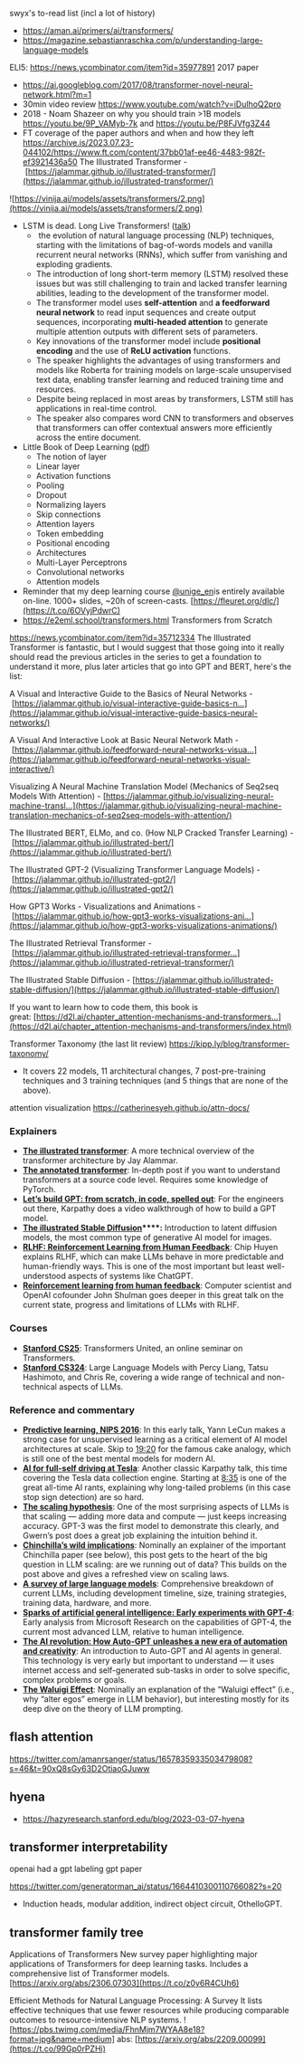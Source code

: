 swyx's to-read list (incl a lot of history)
- https://aman.ai/primers/ai/transformers/
- https://magazine.sebastianraschka.com/p/understanding-large-language-models


ELI5: https://news.ycombinator.com/item?id=35977891
2017 paper
- https://ai.googleblog.com/2017/08/transformer-novel-neural-network.html?m=1
- 30min video review https://www.youtube.com/watch?v=iDulhoQ2pro
- 2018 - Noam Shazeer on why you should train >1B models https://youtu.be/9P_VAMyb-7k and https://youtu.be/P8FJVfg3Z44
- FT coverage of the paper authors and when and how they left https://archive.is/2023.07.23-044102/https://www.ft.com/content/37bb01af-ee46-4483-982f-ef3921436a50
The Illustrated Transformer - [https://jalammar.github.io/illustrated-transformer/](https://jalammar.github.io/illustrated-transformer/)


![https://vinija.ai/models/assets/transformers/2.png](https://vinija.ai/models/assets/transformers/2.png)

-  LSTM is dead. Long Live Transformers! ([talk](https://www.youtube.com/watch?v=S27pHKBEp30))
	-  the evolution of natural language processing (NLP) techniques, starting with the limitations of bag-of-words models and vanilla recurrent neural networks (RNNs), which suffer from vanishing and exploding gradients. 
	- The introduction of long short-term memory (LSTM) resolved these issues but was still challenging to train and lacked transfer learning abilities, leading to the development of the transformer model. 
	- The transformer model uses **self-attention** and **a feedforward neural network** to read input sequences and create output sequences, incorporating **multi-headed attention** to generate multiple attention outputs with different sets of parameters. 
	- Key innovations of the transformer model include **positional encoding** and the use of **ReLU activation** functions. 
	- The speaker highlights the advantages of using transformers and models like Roberta for training models on large-scale unsupervised text data, enabling transfer learning and reduced training time and resources.
	- Despite being replaced in most areas by transformers, LSTM still has applications in real-time control. 
	- The speaker also compares word CNN to transformers and observes that transformers can offer contextual answers more efficiently across the entire document.
- Little Book of Deep Learning ([pdf](https://fleuret.org/public/lbdl.pdf))
	- The notion of layer
	- Linear layer
	- Activation functions
	- Pooling
	- Dropout
	- Normalizing layers
	- Skip connections
	- Attention layers
	- Token embedding
	- Positional encoding
	- Architectures
	- Multi-Layer Perceptrons
	- Convolutional networks
	- Attention models
- Reminder that my deep learning course [@unige_en](https://twitter.com/unige_en)is entirely available on-line. 1000+ slides, ~20h of screen-casts. [https://fleuret.org/dlc/](https://t.co/6OVyjPdwrC)
- https://e2eml.school/transformers.html Transformers from Scratch


https://news.ycombinator.com/item?id=35712334
The Illustrated Transformer is fantastic, but I would suggest that those going into it really should read the previous articles in the series to get a foundation to understand it more, plus later articles that go into GPT and BERT, here's the list:

A Visual and Interactive Guide to the Basics of Neural Networks - [https://jalammar.github.io/visual-interactive-guide-basics-n...](https://jalammar.github.io/visual-interactive-guide-basics-neural-networks/)

A Visual And Interactive Look at Basic Neural Network Math - [https://jalammar.github.io/feedforward-neural-networks-visua...](https://jalammar.github.io/feedforward-neural-networks-visual-interactive/)

Visualizing A Neural Machine Translation Model (Mechanics of Seq2seq Models With Attention) - [https://jalammar.github.io/visualizing-neural-machine-transl...](https://jalammar.github.io/visualizing-neural-machine-translation-mechanics-of-seq2seq-models-with-attention/)


The Illustrated BERT, ELMo, and co. (How NLP Cracked Transfer Learning) - [https://jalammar.github.io/illustrated-bert/](https://jalammar.github.io/illustrated-bert/)

The Illustrated GPT-2 (Visualizing Transformer Language Models) - [https://jalammar.github.io/illustrated-gpt2/](https://jalammar.github.io/illustrated-gpt2/)

How GPT3 Works - Visualizations and Animations - [https://jalammar.github.io/how-gpt3-works-visualizations-ani...](https://jalammar.github.io/how-gpt3-works-visualizations-animations/)

The Illustrated Retrieval Transformer - [https://jalammar.github.io/illustrated-retrieval-transformer...](https://jalammar.github.io/illustrated-retrieval-transformer/)

The Illustrated Stable Diffusion - [https://jalammar.github.io/illustrated-stable-diffusion/](https://jalammar.github.io/illustrated-stable-diffusion/)

If you want to learn how to code them, this book is great: [https://d2l.ai/chapter_attention-mechanisms-and-transformers...](https://d2l.ai/chapter_attention-mechanisms-and-transformers/index.html)

Transformer Taxonomy (the last lit review)
https://kipp.ly/blog/transformer-taxonomy/
- It covers 22 models, 11 architectural changes, 7 post-pre-training techniques and 3 training techniques (and 5 things that are none of the above).

attention visualization https://catherinesyeh.github.io/attn-docs/

### Explainers

-   [**The illustrated transformer**](https://jalammar.github.io/illustrated-transformer/): A more technical overview of the transformer architecture by Jay Alammar.
-   **[The annotated transformer](http://nlp.seas.harvard.edu/annotated-transformer/)**: In-depth post if you want to understand transformers at a source code level. Requires some knowledge of PyTorch.
-   [**Let’s build GPT: from scratch, in code, spelled out**](https://www.youtube.com/watch?v=kCc8FmEb1nY): For the engineers out there, Karpathy does a video walkthrough of how to build a GPT model.
-   **[The illustrated Stable Diffusion](https://jalammar.github.io/illustrated-stable-diffusion/)****:** Introduction to latent diffusion models, the most common type of generative AI model for images.
-   **[RLHF: Reinforcement Learning from Human Feedback](https://huyenchip.com/2023/05/02/rlhf.html)**: Chip Huyen explains RLHF, which can make LLMs behave in more predictable and human-friendly ways. This is one of the most important but least well-understood aspects of systems like ChatGPT.
-   [**Reinforcement learning from human feedback**](https://www.youtube.com/watch?v=hhiLw5Q_UFg): Computer scientist and OpenAI cofounder John Shulman goes deeper in this great talk on the current state, progress and limitations of LLMs with RLHF.

### Courses

-   [**Stanford CS25**](https://www.youtube.com/watch?v=P127jhj-8-Y): Transformers United, an online seminar on Transformers.
-   **[Stanford CS324](https://stanford-cs324.github.io/winter2022/)**: Large Language Models with Percy Liang, Tatsu Hashimoto, and Chris Re, covering a wide range of technical and non-technical aspects of LLMs.

### Reference and commentary

-   **[Predictive learning, NIPS 2016](https://www.youtube.com/watch?v=Ount2Y4qxQo&t=1072s)**: In this early talk, Yann LeCun makes a strong case for unsupervised learning as a critical element of AI model architectures at scale. Skip to [19:20](https://youtu.be/Ount2Y4qxQo?t=1160) for the famous cake analogy, which is still one of the best mental models for modern AI.
-   [**AI for full-self driving at Tesla**](https://www.youtube.com/watch?v=hx7BXih7zx8): Another classic Karpathy talk, this time covering the Tesla data collection engine. Starting at [8:35](https://youtu.be/hx7BXih7zx8?t=515) is one of the great all-time AI rants, explaining why long-tailed problems (in this case stop sign detection) are so hard.
-   **[The scaling hypothesis](https://gwern.net/scaling-hypothesis)**: One of the most surprising aspects of LLMs is that scaling — adding more data and compute — just keeps increasing accuracy. GPT-3 was the first model to demonstrate this clearly, and Gwern’s post does a great job explaining the intuition behind it.
-   [**Chinchilla’s wild implications**](https://www.lesswrong.com/posts/6Fpvch8RR29qLEWNH/chinchilla-s-wild-implications): Nominally an explainer of the important Chinchilla paper (see below), this post gets to the heart of the big question in LLM scaling: are we running out of data? This builds on the post above and gives a refreshed view on scaling laws.
-   **[A survey of large language models](https://arxiv.org/pdf/2303.18223v4.pdf)**: Comprehensive breakdown of current LLMs, including development timeline, size, training strategies, training data, hardware, and more.
-   [**Sparks of artificial general intelligence: Early experiments with GPT-4**](https://arxiv.org/abs/2303.12712): Early analysis from Microsoft Research on the capabilities of GPT-4, the current most advanced LLM, relative to human intelligence.
-   [**The AI revolution: How Auto-GPT unleashes a new era of automation and creativity**](https://pub.towardsai.net/the-ai-revolution-how-auto-gpt-unleashes-a-new-era-of-automation-and-creativity-2008aa2ca6ae): An introduction to Auto-GPT and AI agents in general. This technology is very early but important to understand — it uses internet access and self-generated sub-tasks in order to solve specific, complex problems or goals.
-   **[The Waluigi Effect](https://www.lesswrong.com/posts/D7PumeYTDPfBTp3i7/the-waluigi-effect-mega-post)**: Nominally an explanation of the “Waluigi effect” (i.e., why “alter egos” emerge in LLM behavior), but interesting mostly for its deep dive on the theory of LLM prompting.



## flash attention

https://twitter.com/amanrsanger/status/1657835933503479808?s=46&t=90xQ8sGy63D2OtiaoGJuww

## hyena

- https://hazyresearch.stanford.edu/blog/2023-03-07-hyena


## transformer interpretability

openai had a  gpt labeling gpt paper

https://twitter.com/generatorman_ai/status/1664410300110766082?s=20
- Induction heads, modular addition, indirect object circuit, OthelloGPT.


## transformer family tree

Applications of Transformers New survey paper highlighting major applications of Transformers for deep learning tasks. Includes a comprehensive list of Transformer models. [https://arxiv.org/abs/2306.07303](https://t.co/z0y6R4CUh6)

Efficient Methods for Natural Language Processing: A Survey It lists effective techniques that use fewer resources while producing comparable outcomes to resource-intensive NLP systems.
![https://pbs.twimg.com/media/FhnMjm7WYAA8e18?format=jpg&name=medium]
abs: [https://arxiv.org/abs/2209.00099](https://t.co/99Gp0rPZHi)